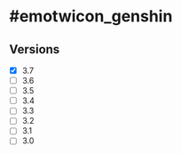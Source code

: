 # #emotwicon_genshin

## Versions

- [x] 3.7
- [ ] 3.6
- [ ] 3.5
- [ ] 3.4
- [ ] 3.3
- [ ] 3.2
- [ ] 3.1
- [ ] 3.0
